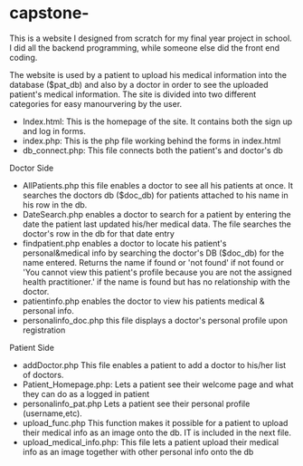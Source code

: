 # capstone-

This is a website I designed from scratch for my final year project in school. I did all the backend programming, while someone else did the front end coding. 

The website is used by a patient to upload his medical information into the database ($pat_db) and also by a doctor in order to see the uploaded patient's medical  information. The site is divided into two different categories for easy manourvering by the user.

- Index.html:
This is the homepage of the site. It contains both the sign up and log in forms.
- index.php:
This is the php file working behind the forms in index.html
- db_connect.php:
This file connects both the patient's and doctor's db

Doctor Side
- AllPatients.php
this file enables a doctor to see all his patients at once. It searches the doctors db ($doc_db) for patients attached to his name in his row in the db.
- DateSearch.php
enables a doctor to search for a patient by entering the date the patient last updated his/her medical data. The file searches the doctor's row in the db for that date entry
- findpatient.php
enables a doctor to locate his patient's personal&medical info by searching the doctor's DB ($doc_db) for the name entered. Returns the name if found or 'not found' if not found or 'You cannot view this patient's profile because you are not the assigned health practitioner.' if the name is found but has no relationship with the doctor.
- patientinfo.php
enables the doctor to view his patients medical & personal info.
- personalinfo_doc.php
this file displays a doctor's personal profile upon registration


Patient Side
- addDoctor.php
This file enables a patient to add a doctor to his/her list of doctors. 
- Patient_Homepage.php:
Lets a patient see their welcome page and what they can do as a logged in patient
- personalinfo_pat.php
Lets a patient see their personal profile (username,etc).
- upload_func.php
This function makes it possible for a patient to upload their medical info as an image onto the db. IT is included in the next file.
- upload_medical_info.php:
This file lets a patient upload their medical info as an image together with other personal info onto the db





